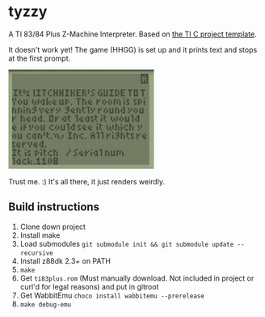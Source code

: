 # tyzzy

A TI 83/84 Plus Z-Machine Interpreter. Based on [the TI C project template](https://github.com/empathicqubit/ti8xp-c-template).

It doesn't work yet! The game (HHGG) is set up and it prints text and stops at the first prompt.

![Preview](./preview.png)

Trust me. :) It's all there, it just renders weirdly.

## Build instructions

1. Clone down project
2. Install make
3. Load submodules `git submodule init && git submodule update --recursive`
4. Install z88dk 2.3+ on PATH
5. `make`
6. Get `ti83plus.rom` (Must manually download. Not included in project or curl'd for legal reasons) and put in gitroot
7. Get WabbitEmu `choco install wabbitemu --prerelease`
8. `make debug-emu`
